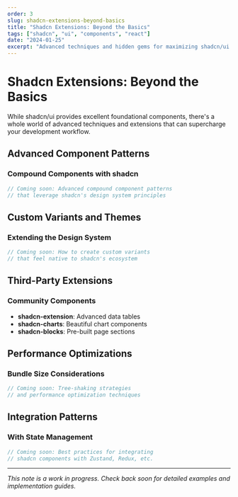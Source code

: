 ```yaml
---
order: 3
slug: shadcn-extensions-beyond-basics
title: "Shadcn Extensions: Beyond the Basics"
tags: ["shadcn", "ui", "components", "react"]
date: "2024-01-25"
excerpt: "Advanced techniques and hidden gems for maximizing shadcn/ui in production applications."
---
```


# Shadcn Extensions: Beyond the Basics

While shadcn/ui provides excellent foundational components, there's a whole world of advanced techniques and extensions that can supercharge your development workflow.

## Advanced Component Patterns

### Compound Components with shadcn

```typescript
// Coming soon: Advanced compound component patterns
// that leverage shadcn's design system principles
```

## Custom Variants and Themes

### Extending the Design System

```typescript
// Coming soon: How to create custom variants
// that feel native to shadcn's ecosystem
```

## Third-Party Extensions

### Community Components

- **shadcn-extension**: Advanced data tables
- **shadcn-charts**: Beautiful chart components
- **shadcn-blocks**: Pre-built page sections

## Performance Optimizations

### Bundle Size Considerations

```typescript
// Coming soon: Tree-shaking strategies
// and performance optimization techniques
```

## Integration Patterns

### With State Management

```typescript
// Coming soon: Best practices for integrating
// shadcn components with Zustand, Redux, etc.
```

---

*This note is a work in progress. Check back soon for detailed examples and implementation guides.*
